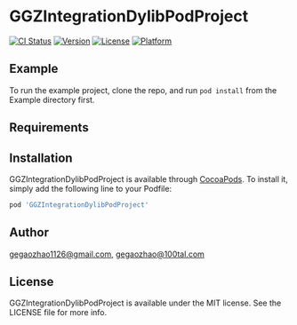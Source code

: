 # GGZIntegrationDylibPodProject

[![CI Status](https://img.shields.io/travis/gegaozhao1126@gmail.com/GGZIntegrationDylibPodProject.svg?style=flat)](https://travis-ci.org/gegaozhao1126@gmail.com/GGZIntegrationDylibPodProject)
[![Version](https://img.shields.io/cocoapods/v/GGZIntegrationDylibPodProject.svg?style=flat)](https://cocoapods.org/pods/GGZIntegrationDylibPodProject)
[![License](https://img.shields.io/cocoapods/l/GGZIntegrationDylibPodProject.svg?style=flat)](https://cocoapods.org/pods/GGZIntegrationDylibPodProject)
[![Platform](https://img.shields.io/cocoapods/p/GGZIntegrationDylibPodProject.svg?style=flat)](https://cocoapods.org/pods/GGZIntegrationDylibPodProject)

## Example

To run the example project, clone the repo, and run `pod install` from the Example directory first.

## Requirements

## Installation

GGZIntegrationDylibPodProject is available through [CocoaPods](https://cocoapods.org). To install
it, simply add the following line to your Podfile:

```ruby
pod 'GGZIntegrationDylibPodProject'
```

## Author

gegaozhao1126@gmail.com, gegaozhao@100tal.com

## License

GGZIntegrationDylibPodProject is available under the MIT license. See the LICENSE file for more info.
